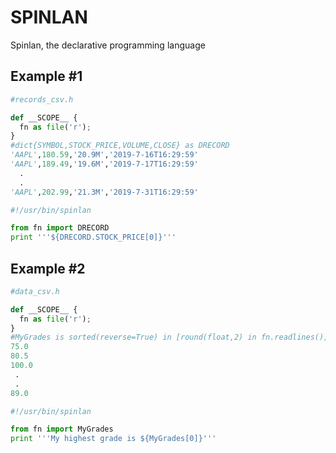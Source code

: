 # SPINLAN
Spinlan, the declarative programming language 

## Example #1

```python 
#records_csv.h

def __SCOPE__ {
  fn as file('r');
}
#dict{SYMBOL,STOCK_PRICE,VOLUME,CLOSE} as DRECORD 
'AAPL',180.59,'20.9M','2019-7-16T16:29:59'
'AAPL',189.49,'19.6M','2019-7-17T16:29:59'
  .
  .
'AAPL',202.99,'21.3M','2019-7-31T16:29:59'
```


```python  
#!/usr/bin/spinlan

from fn import DRECORD
print '''${DRECORD.STOCK_PRICE[0]}'''

```

## Example #2

```python
#data_csv.h

def __SCOPE__ {
  fn as file('r');
}
#MyGrades is sorted(reverse=True) in [round(float,2) in fn.readlines()]
75.0
80.5
100.0
 .
 .
89.0
```

```python
#!/usr/bin/spinlan

from fn import MyGrades
print '''My highest grade is ${MyGrades[0]}'''
```
